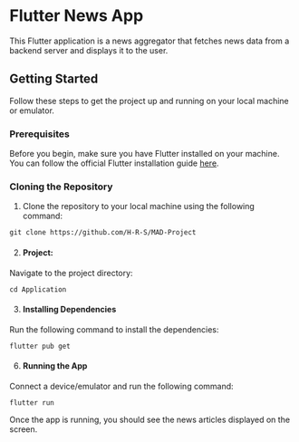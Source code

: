 # Flutter News App

This Flutter application is a news aggregator that fetches news data from a backend server and displays it to the user.

## Getting Started

Follow these steps to get the project up and running on your local machine or emulator.

### Prerequisites

Before you begin, make sure you have Flutter installed on your machine. You can follow the official Flutter installation guide [here](https://flutter.dev/docs/get-started/install).

### Cloning the Repository
1. Clone the repository to your local machine using the following command:
```
git clone https://github.com/H-R-S/MAD-Project
```

2. #### Project:
Navigate to the project directory:
```
cd Application
```

3. #### Installing Dependencies
Run the following command to install the dependencies:
```
flutter pub get
```

6. #### Running the App
Connect a device/emulator and run the following command:
```
flutter run
```

Once the app is running, you should see the news articles displayed on the screen.

